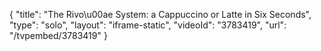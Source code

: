 {
    "title": "The Rivo\u00ae System: a Cappuccino or Latte in Six Seconds",
    "type": "solo",
    "layout": "iframe-static",
    "videoId": "3783419",
    "url": "\/tvpembed\/3783419"
}